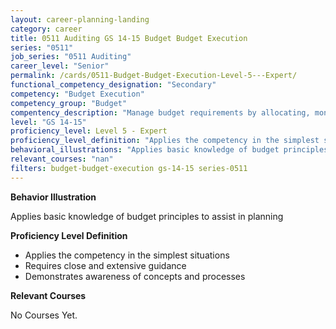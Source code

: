 ```yaml
---
layout: career-planning-landing
category: career
title: 0511 Auditing GS 14-15 Budget Budget Execution
series: "0511"
job_series: "0511 Auditing"
career_level: "Senior"
permalink: /cards/0511-Budget-Budget-Execution-Level-5---Expert/
functional_competency_designation: "Secondary"
competency: "Budget Execution"
competency_group: "Budget"
compentency_description: "Manage budget requirements by allocating, monitoring and analyzing budgets in compliance with statutory/regulatory guidance."
level: "GS 14-15"
proficiency_level: Level 5 - Expert
proficiency_level_definition: "Applies the competency in the simplest situations ? Requires close and extensive guidance ? Demonstrates awareness of concepts and processes"
behavioral_illustrations: "Applies basic knowledge of budget principles to assist in planning"
relevant_courses: "nan"
filters: budget-budget-execution gs-14-15 series-0511
---
```


<div id="cfo-card-content-behavioral-illustrations" class="cfo-inner-card-content">
<p><b>Behavior Illustration</b></p>
<p>Applies basic knowledge of budget principles to assist in planning</p>
</div>

<div id="cfo-card-content-proficiency-level-definition" class="cfo-inner-card-content">
<p><b>Proficiency Level Definition</b></p>
<ul><li>Applies the competency in the simplest situations</li>
<li>Requires close and extensive guidance</li>
<li>Demonstrates awareness of concepts and processes</li>
</ul></div>

<div id="cfo-card-content-relevant-courses" class="cfo-inner-card-content">
<p><b>Relevant Courses</b></p>
<div class="cfo-courses-outer">
<div class="cfo-courses-inner">No Courses Yet.</div>
</div>
</div>
